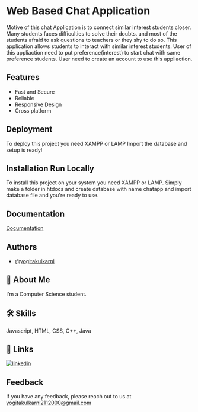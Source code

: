
# Web Based Chat Application

Motive of this chat Application is to connect similar interest students 
closer. Many students faces difficulties to solve their doubts.
and most of the students afraid to ask questions to teachers or they 
shy to do so. This application allows students to interact with 
similar interest students. User of this appliaction need to put 
preference(interest) to start chat with same preference students.
User need to create an account to use this appliaction. 


## Features

- Fast and Secure
- Reliable
- Responsive Design
- Cross platform


## Deployment

To deploy this project you need XAMPP or LAMP
Import the database and setup is ready!


## Installation Run Locally

To install this project on your system you need XAMPP or LAMP. 
Simply make a folder in htdocs and create database with name chatapp
and import database file and you're ready to use. 


    
## Documentation

[Documentation](https://linktodocumentation)


## Authors

- [@yogitakulkarni](https://github.com/yogitak02)


## 🚀 About Me
I'm a Computer Science student.


## 🛠 Skills
Javascript, HTML, CSS, C++, Java


## 🔗 Links

[![linkedin](https://img.shields.io/badge/linkedin-0A66C2?style=for-the-badge&logo=linkedin&logoColor=white)](https://www.linkedin.com/in/yogita-kulkarni-92b38021b)



## Feedback

If you have any feedback, please reach out to us at yogitakulkarni2112000@gmail.com

